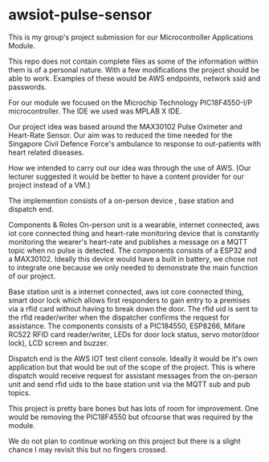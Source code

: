 # awsiot-pulse-sensor
This is my group's project submission for our Microcontroller Applications Module.

This repo does not contain complete files as some of the information within them is of a personal nature. With a few modifications the project should be able to work. Examples of these would be AWS endpoints, network ssid and passwords.

For our module we focused on the Microchip Technology PIC18F4550-I/P microcontroller.
The IDE we used was MPLAB X IDE.

Our project idea was based around the MAX30102 Pulse Oximeter and Heart-Rate Sensor. Our aim was to reduced the time needed for the Singapore Civil Defence Force's ambulance to response to out-patients with heart related diseases. 

How we intended to carry out our idea was through the use of AWS. (Our lecturer suggested it would be better to have a content provider for our project instead of a VM.)

The implemention consists of a on-person device , base station and dispatch end.

Components & Roles
On-person unit is a wearable, internet connected, aws iot core connected thing and heart-rate monitoring device that is constantly monitoring the wearer's heart-rate and publishes a message on a MQTT topic when no pulse is detected. The components consists of a ESP32 and a MAX30102. Ideally this device would have a built in battery, we chose not to integrate one because we only needed to demonstrate the main function of our project.

Base station unit is a internet connected, aws iot core connected thing, smart door lock which allows first responders to gain entry to a premises via a rfid card without having to break down the door. The rfid uid is sent to the rfid reader/writer when the dispatcher confirms the request for assistance. The components consists of a PIC184550, ESP8266, Mifare RC522 RFID card reader/writer, LEDs for door lock status, servo motor(door lock), LCD screen and buzzer.

Dispatch end is the AWS IOT test client console. Ideally it would be it's own application but that would be out of the scope of the project. This is where dispatch would receive request for assistant messages from the on-person unit and send rfid uids to the base station unit via the MQTT sub and pub topics.

This project is pretty bare bones but has lots of room for improvement. One would be removing the PIC18F4550 but ofcourse that was required by the module.

We do not plan to continue working on this project but there is a slight chance I may revisit this but no fingers crossed.
